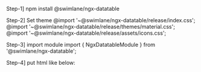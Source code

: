 Step-1] npm install @swimlane/ngx-datatable

Step-2] Set theme
@import '~@swimlane/ngx-datatable/release/index.css';
@import '~@swimlane/ngx-datatable/release/themes/material.css';
@import '~@swimlane/ngx-datatable/release/assets/icons.css';

Step-3] import module
import { NgxDatatableModule } from '@swimlane/ngx-datatable';

Step-4] put html like below:
<div>
      <ngx-datatable
        [rows]="rows"
        [columns]="columns">
      </ngx-datatable>
    </div>